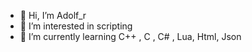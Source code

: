 - 👋 Hi, I’m Adolf_r
- 👀 I’m interested in scripting
- 🌱 I’m currently learning C++ , C , C# , Lua, Html, Json
